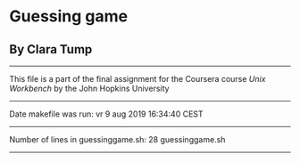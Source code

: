 # Guessing game
## By Clara Tump
***
This file is a part of the final assignment for the Coursera course *Unix Workbench* by the John Hopkins University
***
Date makefile was run: 
vr  9 aug 2019 16:34:40 CEST
***
Number of lines in guessinggame.sh: 
28 guessinggame.sh
***
